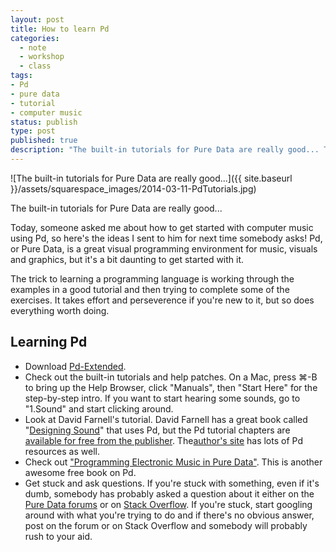 ```yaml
---
layout: post
title: How to learn Pd
categories:
  - note
  - workshop
  - class
tags:
- Pd
- pure data
- tutorial
- computer music
status: publish
type: post
published: true
description: "The built-in tutorials for Pure Data are really good... Today, someone asked me about how to get started with computer music using Pd, so here's the ideas"
---
```


![The built-in tutorials for Pure Data are really good...]({{ site.baseurl }}/assets/squarespace_images/2014-03-11-PdTutorials.jpg)

The built-in tutorials for Pure Data are really good... 

Today, someone asked me about how to get started with computer music using Pd, so here's the ideas I sent to him for next time somebody asks! Pd, or Pure Data, is a great visual programming environment for music, visuals and graphics, but it's a bit daunting to get started with it.

The trick to learning a programming language is working through the examples in a good tutorial and then trying to complete some of the exercises. It takes effort and perseverence if you're new to it, but so does everything worth doing.

## Learning Pd

* Download [Pd-Extended](http://puredata.info/downloads/pd-extended).
* Check out the built-in tutorials and help patches. On a Mac, press ⌘-B to bring up the Help Browser, click "Manuals", then "Start Here" for the step-by-step intro. If you want to start hearing some sounds, go to "1.Sound" and start clicking around.
* Look at David Farnell's tutorial. David Farnell has a great book called "[Designing Sound](http://mitpress.mit.edu/books/designing-sound)" that uses Pd, but the Pd tutorial chapters are [available for free from the publisher](http://aspress.co.uk/ds/pdf/pd_intro.pdf). The[author's site](http://obiwannabe.co.uk) has lots of Pd resources as well.
* Check out ["Programming Electronic Music in Pure Data"](http://www.pd-tutorial.com). This is another awesome free book on Pd.
* Get stuck and ask questions. If you're stuck with something, even if it's dumb, somebody has probably asked a question about it either on the [Pure Data forums](http://puredata.hurleur.com) or on [Stack Overflow](http://stackoverflow.com/questions/tagged/puredata). If you're stuck, start googling around with what you're trying to do and if there's no obvious answer, post on the forum or on Stack Overflow and somebody will probably rush to your aid.

